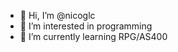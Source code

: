 - 👋 Hi, I’m @nicoglc
- 👀 I’m interested in programming
- 🌱 I’m currently learning RPG/AS400


<!---
nicoglc/nicoglc is a ✨ special ✨ repository because its `README.md` (this file) appears on your GitHub profile.
You can click the Preview link to take a look at your changes.
--->
